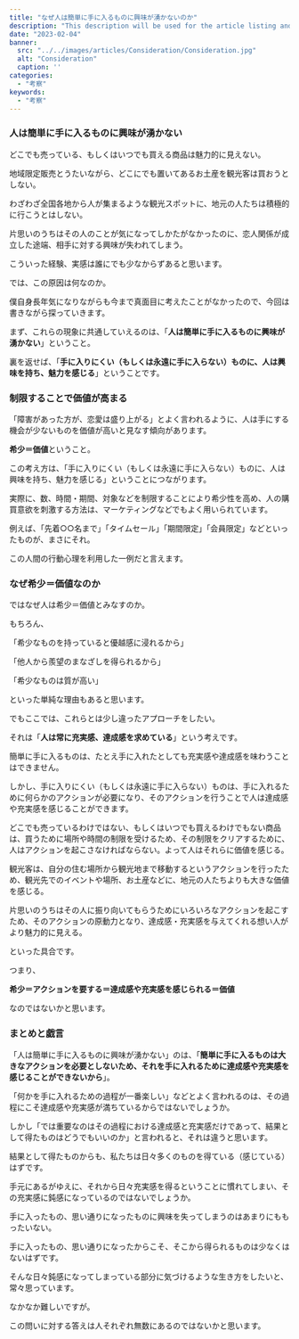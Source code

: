 ```yaml
---
title: "なぜ人は簡単に手に入るものに興味が湧かないのか"
description: "This description will be used for the article listing and search results on Google."
date: "2023-02-04"
banner:
  src: "../../images/articles/Consideration/Consideration.jpg"
  alt: "Consideration"
  caption: ''
categories:
  - "考察"
keywords:
  - "考察"
---
```




### 人は簡単に手に入るものに興味が湧かない

どこでも売っている、もしくはいつでも買える商品は魅力的に見えない。

地域限定販売とうたいながら、どこにでも置いてあるお土産を観光客は買おうとしない。

わざわざ全国各地から人が集まるような観光スポットに、地元の人たちは積極的に行こうとはしない。

片思いのうちはその人のことが気になってしかたがなかったのに、恋人関係が成立した途端、相手に対する興味が失われてしまう。

こういった経験、実感は誰にでも少なからずあると思います。

では、この原因は何なのか。

僕自身長年気になりながらも今まで真面目に考えたことがなかったので、今回は書きながら探っていきます。

まず、これらの現象に共通していえるのは、「**人は簡単に手に入るものに興味が湧かない**」ということ。

裏を返せば、「**手に入りにくい（もしくは永遠に手に入らない）ものに、人は興味を持ち、魅力を感じる**」ということです。

### 制限することで価値が高まる

「障害があった方が、恋愛は盛り上がる」とよく言われるように、人は手にする機会が少ないものを価値が高いと見なす傾向があります。

**希少＝価値**ということ。

この考え方は、「手に入りにくい（もしくは永遠に手に入らない）ものに、人は興味を持ち、魅力を感じる」ということにつながります。

実際に、数、時間・期間、対象などを制限することにより希少性を高め、人の購買意欲を刺激する方法は、マーケティングなどでもよく用いられています。

例えば、「先着○○名まで」「タイムセール」「期間限定」「会員限定」などといったものが、まさにそれ。

この人間の行動心理を利用した一例だと言えます。

### なぜ希少＝価値なのか

ではなぜ人は希少＝価値とみなすのか。

もちろん、

「希少なものを持っていると優越感に浸れるから」

「他人から羨望のまなざしを得られるから」

「希少なものは質が高い」

といった単純な理由もあると思います。

でもここでは、これらとは少し違ったアプローチをしたい。

それは「**人は常に充実感、達成感を求めている**」という考えです。

簡単に手に入るものは、たとえ手に入れたとしても充実感や達成感を味わうことはできません。

しかし、手に入りにくい（もしくは永遠に手に入らない）ものは、手に入れるために何らかのアクションが必要になり、そのアクションを行うことで人は達成感や充実感を感じることができます。

どこでも売っているわけではない、もしくはいつでも買えるわけでもない商品は、買うために場所や時間の制限を受けるため、その制限をクリアするために、人はアクションを起こさなければならない。よって人はそれらに価値を感じる。

観光客は、自分の住む場所から観光地まで移動するというアクションを行ったため、観光先でのイベントや場所、お土産などに、地元の人たちよりも大きな価値を感じる。

片思いのうちはその人に振り向いてもらうためにいろいろなアクションを起こすため、そのアクションの原動力となり、達成感・充実感を与えてくれる想い人がより魅力的に見える。

といった具合です。

つまり、

**希少＝アクションを要する＝達成感や充実感を感じられる＝価値**

なのではないかと思います。

### まとめと戯言

「人は簡単に手に入るものに興味が湧かない」のは、「**簡単に手に入るものは大きなアクションを必要としないため、それを手に入れるために達成感や充実感を感じることができないから**」。

「何かを手に入れるための過程が一番楽しい」などとよく言われるのは、その過程にこそ達成感や充実感が満ちているからではないでしょうか。

しかし「では重要なのはその過程における達成感と充実感だけであって、結果として得たものはどうでもいいのか」と言われると、それは違うと思います。

結果として得たものからも、私たちは日々多くのものを得ている（感じている）はずです。

手元にあるがゆえに、それから日々充実感を得るということに慣れてしまい、その充実感に鈍感になっているのではないでしょうか。

手に入ったもの、思い通りになったものに興味を失ってしまうのはあまりにももったいない。

手に入ったもの、思い通りになったからこそ、そこから得られるものは少なくはないはずです。

そんな日々鈍感になってしまっている部分に気づけるような生き方をしたいと、常々思っています。

なかなか難しいですが。

この問いに対する答えは人それぞれ無数にあるのではないかと思います。



